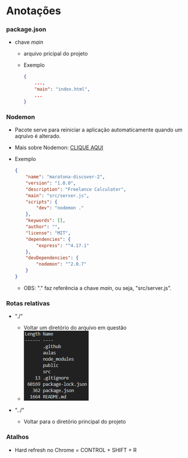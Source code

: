 # Anotações

### package.json

* chave _main_
    * arquivo pricipal do projeto

    * Exemplo
        ```json
        {
            ...,
            "main": "index.html",
            ...
        }
        ```

### Nodemon

* Pacote serve para reiniciar a aplicação automaticamente quando um aqruivo é alterado.

* Mais sobre Nodemon: [CLIQUE AQUI](https://www.npmjs.com/package/nodemon)

* Exemplo 
    ```json
    {
        "name": "maratona-discover-2",
        "version": "1.0.0",
        "description": "Freelance Calculator",
        "main": "src/server.js",
        "scripts": {
            "dev": "nodemon ."
        },
        "keywords": [],
        "author": "",
        "license": "MIT",
        "dependencies": {
            "express": "^4.17.1"
        },
        "devDependencies": {
            "nodemon": "^2.0.7"
        }
    }
    ```

    * OBS: "." faz referência a chave _main_, ou seja, "src/server.js".

### Rotas relativas

* "./"
    * Voltar um diretório do arquivo em questão
    * ![rotas_relativas_1](./aula-1/rotas_relativas_1.PNG)

* "../" 
    * Voltar para o diretório principal do projeto

### Atalhos

* Hard refresh no Chrome = CONTROL + SHIFT + R
        